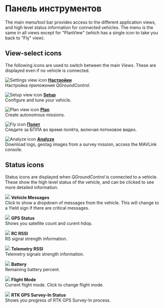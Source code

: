 # Панель инструментов

The main menu/tool bar provides access to the different application views, and high level status information for connected vehicles. The menu is the same in all views except for "PlanView" (which has a single icon to take you back to "Fly" view).

## View-select icons

The following icons are used to switch between the main *Views*. These are displayed even if no vehicle is connected.

![Settings view icon](../../assets/toolbar/toolbar_view_select_settings.jpg) **[Настройки](../SettingsView/SettingsView.md)** <br />Настройка *приложения QGroundControl*.

![Setup view icon](../../assets/toolbar/toolbar_view_select_setup.jpg) **[Setup](../SetupView/SetupView.md)** <br />Configure and tune your vehicle.

![Plan view icon](../../assets/toolbar/toolbar_view_select_plan.jpg) **[Plan](../PlanView/PlanView.md)** <br />Create autonomous missions.

![Fly icon](../../assets/toolbar/toolbar_view_select_fly.jpg) **[Полет](../FlyView/FlyView.md)** <br />Следите за БПЛА во время полёта, включая потоковое видео.

![Analyze icon](../../assets/toolbar/toolbar_view_select_analyse.jpg) **[Analyze](../analyze_view/README.md)** <br />Download logs, geotag images from a survey mission, access the MAVLink console.

## Status icons

Status icons are displayed when *QGroundControl* is connected to a vehicle. These show the high level status of the vehicle, and can be clicked to see more detailed information.

![](../../assets/toolbar/toolbar_status_message.jpg) **Vehicle Messages** <br />Click to show a dropdown of messages from the vehicle. This will change to a Yield sign if there are critical messages.

![](../../assets/toolbar/toolbar_status_gps.jpg) **GPS Status** <br />Shows you satellite count and curent hdop.

![](../../assets/toolbar/toolbar_status_rc.jpg) **RC RSSI** <br />RS signal strength information.

![](../../assets/toolbar/toolbar_status_telemetry.jpg) **Telemetry RSSI** <br />Telemetry signals strength information.

![](../../assets/toolbar/toolbar_status_battery.jpg) **Battery** <br />Remaining battery percent.

![](../../assets/toolbar/toolbar_status_flight_mode.jpg) **Flight Mode** <br />Current flight mode. Click to change flight mode.

![](../../assets/toolbar/toolbar_status_rtk_gps.jpg) **RTK GPS Survey-In Status** <br />Shows you progress of RTK GPS Survey-In process.